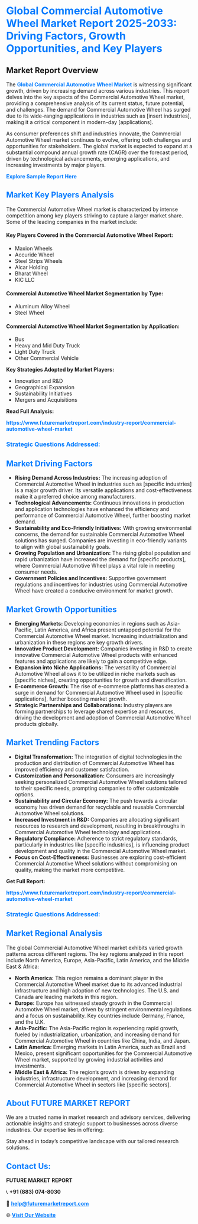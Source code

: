 <h1 style="color: #007BFF;">Global Commercial Automotive Wheel Market Report 2025-2033: Driving Factors, Growth Opportunities, and Key Players</h1>

<section id="overview">
<h2>Market Report Overview</h2>
<p>The <a href="https://www.futuremarketreport.com/industry-report/commercial-automotive-wheel-market" style="color: #007BFF; text-decoration: none;"><strong>Global Commercial Automotive Wheel Market</strong></a> is witnessing significant growth, driven by increasing demand across various industries. This report delves into the key aspects of the Commercial Automotive Wheel market, providing a comprehensive analysis of its current status, future potential, and challenges. The demand for Commercial Automotive Wheel has surged due to its wide-ranging applications in industries such as [insert industries], making it a critical component in modern-day [applications].</p>
<p>As consumer preferences shift and industries innovate, the Commercial Automotive Wheel market continues to evolve, offering both challenges and opportunities for stakeholders. The global market is expected to expand at a substantial compound annual growth rate (CAGR) over the forecast period, driven by technological advancements, emerging applications, and increasing investments by major players.</p>
</section>

<section id="overview">
<p><a href="https://www.futuremarketreport.com/request-sample/reportId=56489" style="color: #007BFF; text-decoration: none;"><strong>Explore Sample Report Here</strong></a></p>
</section>

<section id="key-players">
<h2 style="color: #007BFF;">Market Key Players Analysis</h2>
<p>The Commercial Automotive Wheel market is characterized by intense competition among key players striving to capture a larger market share. Some of the leading companies in the market include:</p>
<h4>Key Players Covered in the Commercial Automotive Wheel Report:</h4>
<ul><li>Maxion Wheels</li><li>Accuride Wheel</li><li>Steel Strips Wheels</li><li>Alcar Holding</li><li>Bharat Wheel</li><li>KIC LLC</li></ul>
<h4>Commercial Automotive Wheel Market Segmentation by Type:</h4>
<ul><li>Aluminum Alloy Wheel</li><li>Steel Wheel</li></ul>

<h4>Commercial Automotive Wheel Market Segmentation by Application:</h4>
<ul><li>Bus</li><li>Heavy and Mid Duty Truck</li><li>Light Duty Truck</li><li>Other Commercial Vehicle</li></ul>
<p><strong>Key Strategies Adopted by Market Players:</strong></p>
<ul>
<li>Innovation and R&D</li>
<li>Geographical Expansion</li>
<li>Sustainability Initiatives</li>
<li>Mergers and Acquisitions</li>
</ul>
</section>

<section>
<p><strong>Read Full Analysis: </strong></p><a href="https://www.futuremarketreport.com/industry-report/commercial-automotive-wheel-market" style="color: #007BFF; text-decoration: none;"><strong>https://www.futuremarketreport.com/industry-report/commercial-automotive-wheel-market</strong></a>
<h3 style="color: #007BFF;">Strategic Questions Addressed:</h3>
</section>

<section id="driving-factors">
<h2 style="color: #007BFF;">Market Driving Factors</h2>
<ul>
<li><strong>Rising Demand Across Industries:</strong> The increasing adoption of Commercial Automotive Wheel in industries such as [specific industries] is a major growth driver. Its versatile applications and cost-effectiveness make it a preferred choice among manufacturers.</li>
<li><strong>Technological Advancements:</strong> Continuous innovations in production and application technologies have enhanced the efficiency and performance of Commercial Automotive Wheel, further boosting market demand.</li>
<li><strong>Sustainability and Eco-Friendly Initiatives:</strong> With growing environmental concerns, the demand for sustainable Commercial Automotive Wheel solutions has surged. Companies are investing in eco-friendly variants to align with global sustainability goals.</li>
<li><strong>Growing Population and Urbanization:</strong> The rising global population and rapid urbanization have increased the demand for [specific products], where Commercial Automotive Wheel plays a vital role in meeting consumer needs.</li>
<li><strong>Government Policies and Incentives:</strong> Supportive government regulations and incentives for industries using Commercial Automotive Wheel have created a conducive environment for market growth.</li>
</ul>
</section>

<section id="growth-opportunities">
<h2 style="color: #007BFF;">Market Growth Opportunities</h2>
<ul>
<li><strong>Emerging Markets:</strong> Developing economies in regions such as Asia-Pacific, Latin America, and Africa present untapped potential for the Commercial Automotive Wheel market. Increasing industrialization and urbanization in these regions are key growth drivers.</li>
<li><strong>Innovative Product Development:</strong> Companies investing in R&D to create innovative Commercial Automotive Wheel products with enhanced features and applications are likely to gain a competitive edge.</li>
<li><strong>Expansion into Niche Applications:</strong> The versatility of Commercial Automotive Wheel allows it to be utilized in niche markets such as [specific niches], creating opportunities for growth and diversification.</li>
<li><strong>E-commerce Growth:</strong> The rise of e-commerce platforms has created a surge in demand for Commercial Automotive Wheel used in [specific applications], further boosting market growth.</li>
<li><strong>Strategic Partnerships and Collaborations:</strong> Industry players are forming partnerships to leverage shared expertise and resources, driving the development and adoption of Commercial Automotive Wheel products globally.</li>
</ul>
</section>

<section id="trending-factors">
<h2 style="color: #007BFF;">Market Trending Factors</h2>
<ul>
<li><strong>Digital Transformation:</strong> The integration of digital technologies in the production and distribution of Commercial Automotive Wheel has improved efficiency and customer satisfaction.</li>
<li><strong>Customization and Personalization:</strong> Consumers are increasingly seeking personalized Commercial Automotive Wheel solutions tailored to their specific needs, prompting companies to offer customizable options.</li>
<li><strong>Sustainability and Circular Economy:</strong> The push towards a circular economy has driven demand for recyclable and reusable Commercial Automotive Wheel solutions.</li>
<li><strong>Increased Investment in R&D:</strong> Companies are allocating significant resources to research and development, resulting in breakthroughs in Commercial Automotive Wheel technology and applications.</li>
<li><strong>Regulatory Compliance:</strong> Adherence to strict regulatory standards, particularly in industries like [specific industries], is influencing product development and quality in the Commercial Automotive Wheel market.</li>
<li><strong>Focus on Cost-Effectiveness:</strong> Businesses are exploring cost-efficient Commercial Automotive Wheel solutions without compromising on quality, making the market more competitive.</li>
</ul>
</section>

<section>
<p><strong>Get Full Report: </strong></p><a href="https://www.futuremarketreport.com/industry-report/commercial-automotive-wheel-market" style="color: #007BFF; text-decoration: none;"><strong>https://www.futuremarketreport.com/industry-report/commercial-automotive-wheel-market</strong></a>
<h3 style="color: #007BFF;">Strategic Questions Addressed:</h3>
</section>


<section id="regional-analysis">
<h2 style="color: #007BFF;">Market Regional Analysis</h2>
<p>The global Commercial Automotive Wheel market exhibits varied growth patterns across different regions. The key regions analyzed in this report include North America, Europe, Asia-Pacific, Latin America, and the Middle East & Africa:</p>
<ul>
<li><strong>North America:</strong> This region remains a dominant player in the Commercial Automotive Wheel market due to its advanced industrial infrastructure and high adoption of new technologies. The U.S. and Canada are leading markets in this region.</li>
<li><strong>Europe:</strong> Europe has witnessed steady growth in the Commercial Automotive Wheel market, driven by stringent environmental regulations and a focus on sustainability. Key countries include Germany, France, and the U.K.</li>
<li><strong>Asia-Pacific:</strong> The Asia-Pacific region is experiencing rapid growth, fueled by industrialization, urbanization, and increasing demand for Commercial Automotive Wheel in countries like China, India, and Japan.</li>
<li><strong>Latin America:</strong> Emerging markets in Latin America, such as Brazil and Mexico, present significant opportunities for the Commercial Automotive Wheel market, supported by growing industrial activities and investments.</li>
<li><strong>Middle East & Africa:</strong> The region’s growth is driven by expanding industries, infrastructure development, and increasing demand for Commercial Automotive Wheel in sectors like [specific sectors].</li>
</ul>
</section>

<footer>
<h2 style="color: #007BFF;">About FUTURE MARKET REPORT</h2>
<p>We are a trusted name in market research and advisory services, delivering actionable insights and strategic support to businesses across diverse industries. Our expertise lies in offering:</p>

<p>Stay ahead in today’s competitive landscape with our tailored research solutions.</p>

<h2 style="color: #007BFF;">Contact Us:</h2>
<p><strong>FUTURE MARKET REPORT</strong></p>
<p>📞 <strong>+91 (883) 074-8030</strong></p>
<p>📧 <strong><a href="mailto:help@futuremarketreport.com" style="color: #007BFF;">help@futuremarketreport.com</a></strong></p>
<p>🌐 <strong><a href="https://www.futuremarketreport.com/" style="color: #007BFF;">Visit Our Website</a></strong></p>
</footer>